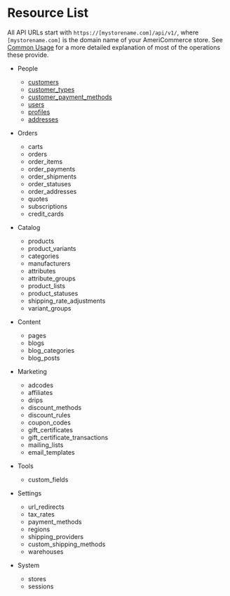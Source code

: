 Resource List
=============

All API URLs start with `https://[mystorename.com]/api/v1/`, where `[mystorename.com]` is the domain name of your AmeriCommerce store. See [Common Usage](common_usage.md) for a more detailed explanation of most of the operations these provide.

* People
	* [customers](resources/customers.md)
	* [customer_types](resources/customer_types.md)
	* [customer_payment_methods](resources/customer_payment_methods.md)
	* [users](resources/users.md)
	* [profiles](resources/profiles.md)
	* [addresses](resources/addresses.md)

* Orders
	* carts
	* orders
	* order_items
	* order_payments
	* order_shipments
	* order_statuses
	* order_addresses
	* quotes
	* subscriptions
	* credit_cards

* Catalog
	* products
	* product_variants
	* categories
	* manufacturers
	* attributes
	* attribute_groups
	* product_lists
	* product_statuses
	* shipping_rate_adjustments
	* variant_groups

* Content
	* pages
	* blogs
	* blog_categories
	* blog_posts

* Marketing
	* adcodes
	* affiliates
	* drips
	* discount_methods
	* discount_rules
	* coupon_codes
	* gift_certificates
	* gift_certificate_transactions
	* mailing_lists
	* email_templates

* Tools
	* custom_fields

* Settings
	* url_redirects
	* tax_rates
	* payment_methods
	* regions
	* shipping_providers
	* custom_shipping_methods
	* warehouses

* System
	* stores
	* sessions